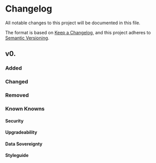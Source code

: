 # Changelog

All notable changes to this project will be documented in this file.

The format is based on [Keep a Changelog](https://keepachangelog.com/en/1.0.0/),
and this project adheres to [Semantic Versioning](https://semver.org/spec/v2.0.0.html).

## v0.

### Added

### Changed

### Removed

### Known Knowns

#### Security

#### Upgradeability

#### Data Sovereignty

#### Styleguide
